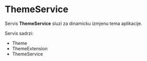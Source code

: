 # ThemeService

Servis **ThemeService** sluzi za dinamicku izmjenu tema aplikacije.

Servis sadrzi:
- Theme
- ThemeExtension
- ThemeService